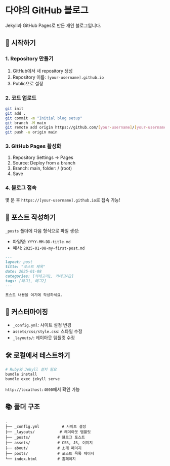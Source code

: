 # 다야의 GitHub 블로그

Jekyll과 GitHub Pages로 만든 개인 블로그입니다.

## 🚀 시작하기

### 1. Repository 만들기
1. GitHub에서 새 repository 생성
2. Repository 이름: `[your-username].github.io`
3. Public으로 설정

### 2. 코드 업로드
```bash
git init
git add .
git commit -m "Initial blog setup"
git branch -M main
git remote add origin https://github.com/[your-username]/[your-username].github.io.git
git push -u origin main
```

### 3. GitHub Pages 활성화
1. Repository Settings → Pages
2. Source: Deploy from a branch
3. Branch: main, folder: / (root)
4. Save

### 4. 블로그 접속
몇 분 후 `https://[your-username].github.io`로 접속 가능!

## 📝 포스트 작성하기

`_posts` 폴더에 다음 형식으로 파일 생성:
- 파일명: `YYYY-MM-DD-title.md`
- 예시: `2025-01-08-my-first-post.md`

```markdown
---
layout: post
title: "포스트 제목"
date: 2025-01-08
categories: [카테고리1, 카테고리2]
tags: [태그1, 태그2]
---

포스트 내용을 여기에 작성하세요.
```

## 🎨 커스터마이징

- `_config.yml`: 사이트 설정 변경
- `assets/css/style.css`: 스타일 수정
- `_layouts/`: 레이아웃 템플릿 수정

## 🛠 로컬에서 테스트하기

```bash
# Ruby와 Jekyll 설치 필요
bundle install
bundle exec jekyll serve
```

`http://localhost:4000`에서 확인 가능

## 📚 폴더 구조

```
.
├── _config.yml          # 사이트 설정
├── _layouts/           # 레이아웃 템플릿
├── _posts/            # 블로그 포스트
├── assets/            # CSS, JS, 이미지
├── about/             # 소개 페이지
├── posts/             # 포스트 목록 페이지
└── index.html         # 홈페이지
```